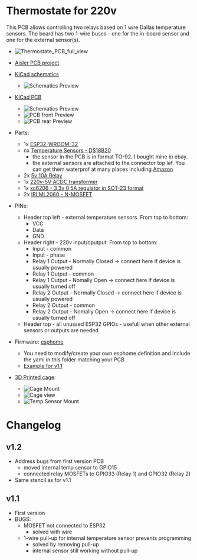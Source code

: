 # Thermostate for 220v
This PCB allows controlling two relays based on 1 wire Dallas temperature sensors. The board has two 1-wire buses - one for the in-board sensor and one for the external sensor(s).
- ![Thermostate_PCB_full_view](pictures/Temp_Actor_v1_full_view.jpg)

- [Aisler PCB project](https://aisler.net/p/ORVQXQHK)
- [KiCad schematics](KiCad/esp32-temp.sch)
  - ![Schematics Preview](pictures/esp32-temp_schematics.png)
- [KiCad PCB](KiCad/esp32-temp.kicad_pcb)
  - ![Schematics Preview](pictures/esp32-temp_pcb.png)
  - ![PCB front Preview](pictures/Temp_Actor_v1_PCB_close_view_front.jpg)
  - ![PCB rear Preview](pictures/Temp_Actor_v1_PCB_close_view_rear.jpg)
- Parts:
  - 1x [ESP32-WROOM-32](https://www.espressif.com/sites/default/files/documentation/esp32-wroom-32_datasheet_en.pdf)
  - nx [Temperature Sensors - DS18B20](http://datasheets.maximintegrated.com/en/ds/DS18B20.pdf)
    - the sensor in the PCB is in format TO-92. I bought mine in ebay.
    - the external sensors are attached to the connector top lef. You can get them waterprof at many places including [Amazon](https://www.amazon.de/AZDelivery-digitaler-Temperatursensor-Temperaturf%C3%BChler-wasserdicht/dp/B075FV3PQR/ref=sr_1_8?dchild=1&keywords=DS18B20&qid=1598127886&sr=8-8)
  - 2x [5v 10A Relay](http://www.sanyourelay.ca/public/products/pdf/SRD.pdf)
  - 1x [220v-5V ACDC transformer](http://www.hlktech.net/product_detail.php?ProId=59)
  - 1x [xc6206 - 3,3v 0,5A regulator in SOT-23 format](https://www.torexsemi.com/file/xc6206/XC6206.pdf)
  - 2x [IRLML2060 - N-MOSFET](https://www.infineon.com/dgdl/irlml2060pbf.pdf?fileId=5546d462533600a401535664b7fb25ee)
- PINs:
  - Header top left - external temperature sensors. From top to bottom:
    - VCC
    - Data
    - GND
  - Header right - 220v input/oputput. From top to bottom:
    - Input - common
    - Input - phase
    - Relay 1 Output - Normally Closed -> connect here if device is usually powered
    - Relay 1 Output - common
    - Relay 1 Output - Nomally Open -> connect here if device is usually turned off
    - Relay 2 Output - Normally Closed -> connect here if device is usually powered
    - Relay 2 Output - common
    - Relay 2 Output - Nomally Open -> connect here if device is usually turned off
  - Header top - all unussed ESP32 GPIOs - usefull when other external sensors or outputs are needed
- Firmware: [esphome](esphome.io)
  - You need to modify/create your own esphome definition and include the yaml in this folder matching your PCB
  - [Example for v1.1](../../thermostate1_buhardilla.yaml)
- [3D Printed cage](cage):
  - ![Cage Mount](pictures/Temp_Actor_v1_overview.jpg)
  - ![Cage view](pictures/Temp_Actor_v1_cage.jpg)
  - ![Temp Sensor Mount](pictures/Temp_Actor_v1_Temp_Sensor_mount.jpg)

# Changelog

## v1.2
  - Address bugs from first version PCB
    - moved internal temp sensor to GPIO15
    - connected relay MOSFETs to GPIO33 (Relay 1) and GPIO32 (Relay 2)
  - Same stencil as for v1.1
## v1.1
  - First version
  - BUGS:
    - MOSFET not connected to ESP32
      - solved with wire
    - 1-wire pull-up for internal temperature sensor prevents programming
      - solved by removing pull-up
      - internal sensor still working without pull-up
